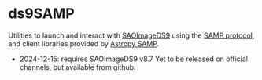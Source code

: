 ds9SAMP
=======

Utilities to launch and interact with [SAOImageDS9](https://github.com/SAOImageDS9/SAOImageDS9) using the [SAMP protocol](http://www.ivoa.net/Documents/latest/SAMP.html), and client libraries provided by [Astropy SAMP](https://docs.astropy.org/en/stable/samp/index.html).

- 2024-12-15: requires SAOImageDS9 v8.7
Yet to be released on official channels, but available from github.

